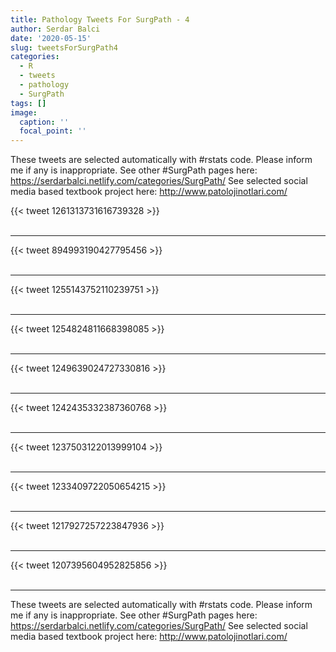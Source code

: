 ```yaml
---
title: Pathology Tweets For SurgPath - 4
author: Serdar Balci
date: '2020-05-15'
slug: tweetsForSurgPath4
categories:
  - R
  - tweets
  - pathology
  - SurgPath
tags: []
image:
  caption: ''
  focal_point: ''
---
```



These tweets are selected automatically with #rstats code. Please inform me if any is inappropriate.
See other #SurgPath pages here: https://serdarbalci.netlify.com/categories/SurgPath/ 
See selected social media based textbook project here: http://www.patolojinotlari.com/

{{< tweet 1261313731616739328 >}}
<br>
<br>
<hr>
{{< tweet 894993190427795456 >}}
<br>
<br>
<hr>
{{< tweet 1255143752110239751 >}}
<br>
<br>
<hr>
{{< tweet 1254824811668398085 >}}
<br>
<br>
<hr>
{{< tweet 1249639024727330816 >}}
<br>
<br>
<hr>
{{< tweet 1242435332387360768 >}}
<br>
<br>
<hr>
{{< tweet 1237503122013999104 >}}
<br>
<br>
<hr>
{{< tweet 1233409722050654215 >}}
<br>
<br>
<hr>
{{< tweet 1217927257223847936 >}}
<br>
<br>
<hr>
{{< tweet 1207395604952825856 >}}
<br>
<br>
<hr>


These tweets are selected automatically with #rstats code. Please inform me if any is inappropriate.
See other #SurgPath pages here: https://serdarbalci.netlify.com/categories/SurgPath/ 
See selected social media based textbook project here: http://www.patolojinotlari.com/
